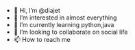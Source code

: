 - 👋 Hi, I’m @diajet
- 👀 I’m interested in almost everything
- 🌱 I’m currently learning python,java
- 💞️ I’m looking to collaborate on social life
- 📫 How to reach me 

<!---
diajet/diajet is a ✨ special ✨ repository because its `README.md` (this file) appears on your GitHub profile.
You can click the Preview link to take a look at your changes.
--->
